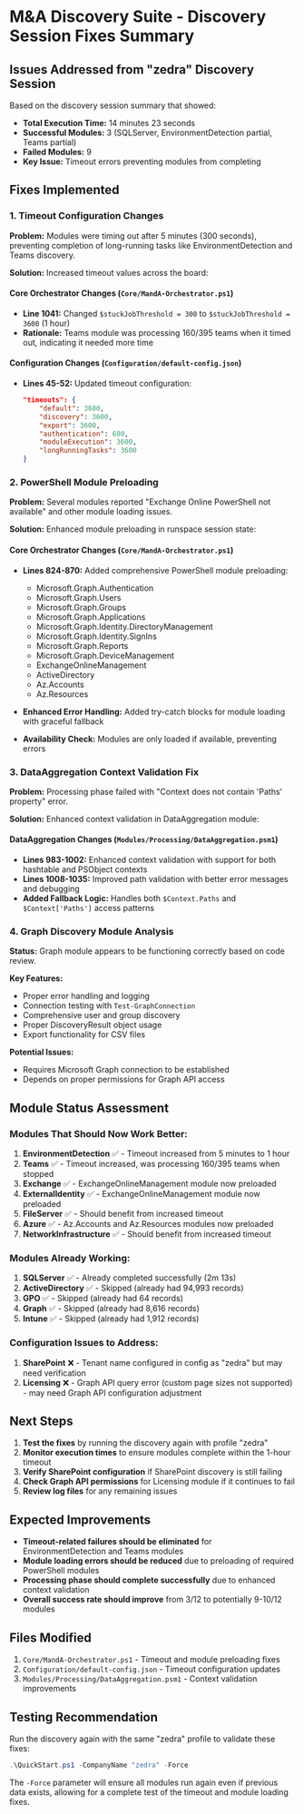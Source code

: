 # M&A Discovery Suite - Discovery Session Fixes Summary

## Issues Addressed from "zedra" Discovery Session

Based on the discovery session summary that showed:
- **Total Execution Time:** 14 minutes 23 seconds
- **Successful Modules:** 3 (SQLServer, EnvironmentDetection partial, Teams partial)
- **Failed Modules:** 9
- **Key Issue:** Timeout errors preventing modules from completing

## Fixes Implemented

### 1. Timeout Configuration Changes

**Problem:** Modules were timing out after 5 minutes (300 seconds), preventing completion of long-running tasks like EnvironmentDetection and Teams discovery.

**Solution:** Increased timeout values across the board:

#### Core Orchestrator Changes (`Core/MandA-Orchestrator.ps1`)
- **Line 1041:** Changed `$stuckJobThreshold = 300` to `$stuckJobThreshold = 3600` (1 hour)
- **Rationale:** Teams module was processing 160/395 teams when it timed out, indicating it needed more time

#### Configuration Changes (`Configuration/default-config.json`)
- **Lines 45-52:** Updated timeout configuration:
  ```json
  "timeouts": {
      "default": 3600,
      "discovery": 3600,
      "export": 3600,
      "authentication": 600,
      "moduleExecution": 3600,
      "longRunningTasks": 3600
  }
  ```

### 2. PowerShell Module Preloading

**Problem:** Several modules reported "Exchange Online PowerShell not available" and other module loading issues.

**Solution:** Enhanced module preloading in runspace session state:

#### Core Orchestrator Changes (`Core/MandA-Orchestrator.ps1`)
- **Lines 824-870:** Added comprehensive PowerShell module preloading:
  - Microsoft.Graph.Authentication
  - Microsoft.Graph.Users
  - Microsoft.Graph.Groups
  - Microsoft.Graph.Applications
  - Microsoft.Graph.Identity.DirectoryManagement
  - Microsoft.Graph.Identity.SignIns
  - Microsoft.Graph.Reports
  - Microsoft.Graph.DeviceManagement
  - ExchangeOnlineManagement
  - ActiveDirectory
  - Az.Accounts
  - Az.Resources

- **Enhanced Error Handling:** Added try-catch blocks for module loading with graceful fallback
- **Availability Check:** Modules are only loaded if available, preventing errors

### 3. DataAggregation Context Validation Fix

**Problem:** Processing phase failed with "Context does not contain 'Paths' property" error.

**Solution:** Enhanced context validation in DataAggregation module:

#### DataAggregation Changes (`Modules/Processing/DataAggregation.psm1`)
- **Lines 983-1002:** Enhanced context validation with support for both hashtable and PSObject contexts
- **Lines 1008-1035:** Improved path validation with better error messages and debugging
- **Added Fallback Logic:** Handles both `$Context.Paths` and `$Context['Paths']` access patterns

### 4. Graph Discovery Module Analysis

**Status:** Graph module appears to be functioning correctly based on code review.

**Key Features:**
- Proper error handling and logging
- Connection testing with `Test-GraphConnection`
- Comprehensive user and group discovery
- Proper DiscoveryResult object usage
- Export functionality for CSV files

**Potential Issues:**
- Requires Microsoft Graph connection to be established
- Depends on proper permissions for Graph API access

## Module Status Assessment

### Modules That Should Now Work Better:

1. **EnvironmentDetection** ✅ - Timeout increased from 5 minutes to 1 hour
2. **Teams** ✅ - Timeout increased, was processing 160/395 teams when stopped
3. **Exchange** ✅ - ExchangeOnlineManagement module now preloaded
4. **ExternalIdentity** ✅ - ExchangeOnlineManagement module now preloaded
5. **FileServer** ✅ - Should benefit from increased timeout
6. **Azure** ✅ - Az.Accounts and Az.Resources modules now preloaded
7. **NetworkInfrastructure** ✅ - Should benefit from increased timeout

### Modules Already Working:
1. **SQLServer** ✅ - Already completed successfully (2m 13s)
2. **ActiveDirectory** ✅ - Skipped (already had 94,993 records)
3. **GPO** ✅ - Skipped (already had 64 records)
4. **Graph** ✅ - Skipped (already had 8,616 records)
5. **Intune** ✅ - Skipped (already had 1,912 records)

### Configuration Issues to Address:

1. **SharePoint** ❌ - Tenant name configured in config as "zedra" but may need verification
2. **Licensing** ❌ - Graph API query error (custom page sizes not supported) - may need Graph API configuration adjustment

## Next Steps

1. **Test the fixes** by running the discovery again with profile "zedra"
2. **Monitor execution times** to ensure modules complete within the 1-hour timeout
3. **Verify SharePoint configuration** if SharePoint discovery is still failing
4. **Check Graph API permissions** for Licensing module if it continues to fail
5. **Review log files** for any remaining issues

## Expected Improvements

- **Timeout-related failures should be eliminated** for EnvironmentDetection and Teams modules
- **Module loading errors should be reduced** due to preloading of required PowerShell modules
- **Processing phase should complete successfully** due to enhanced context validation
- **Overall success rate should improve** from 3/12 to potentially 9-10/12 modules

## Files Modified

1. `Core/MandA-Orchestrator.ps1` - Timeout and module preloading fixes
2. `Configuration/default-config.json` - Timeout configuration updates
3. `Modules/Processing/DataAggregation.psm1` - Context validation improvements

## Testing Recommendation

Run the discovery again with the same "zedra" profile to validate these fixes:

```powershell
.\QuickStart.ps1 -CompanyName "zedra" -Force
```

The `-Force` parameter will ensure all modules run again even if previous data exists, allowing for a complete test of the timeout and module loading fixes.